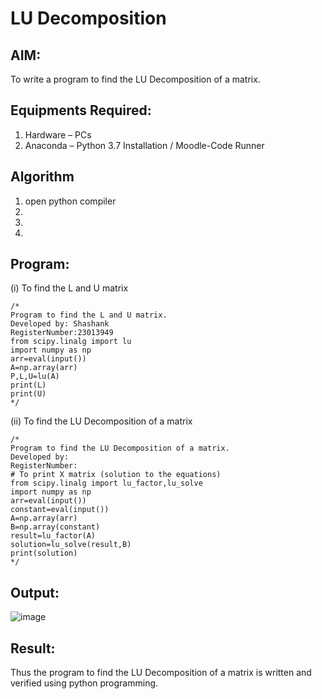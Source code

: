 # LU Decomposition 

## AIM:
To write a program to find the LU Decomposition of a matrix.

## Equipments Required:
1. Hardware – PCs
2. Anaconda – Python 3.7 Installation / Moodle-Code Runner

## Algorithm
1. open python compiler
2. 
3. 
4. 

## Program:
(i) To find the L and U matrix
```
/*
Program to find the L and U matrix.
Developed by: Shashank
RegisterNumber:23013949
from scipy.linalg import lu
import numpy as np
arr=eval(input())
A=np.array(arr)
P,L,U=lu(A)
print(L)
print(U)
*/
```
(ii) To find the LU Decomposition of a matrix
```
/*
Program to find the LU Decomposition of a matrix.
Developed by: 
RegisterNumber: 
# To print X matrix (solution to the equations)
from scipy.linalg import lu_factor,lu_solve
import numpy as np
arr=eval(input())
constant=eval(input())
A=np.array(arr)
B=np.array(constant)
result=lu_factor(A)
solution=lu_solve(result,B)
print(solution)
*/
```

## Output:
![image](https://github.com/Shashank2006offl/LU-Decomposition/assets/147140026/57f2cdc5-bd4f-40b9-a230-93e3da014765)




## Result:
Thus the program to find the LU Decomposition of a matrix is written and verified using python programming.

